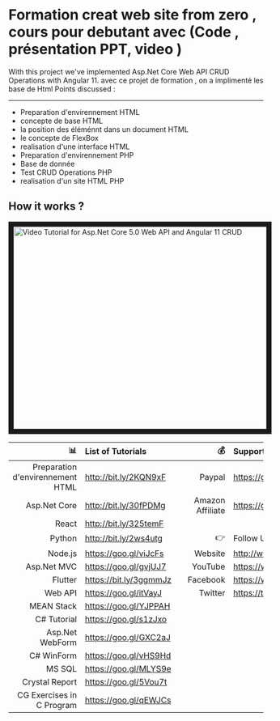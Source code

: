 # Formation creat web site from zero , cours pour debutant avec (Code , présentation PPT, video )  
With this project we've implemented Asp.Net Core Web API CRUD Operations with Angular 11.
avec ce projet de formation , on a implimenté les base de Html
Points discussed :
_____________________
- Preparation d'envirennement HTML
- concepte de base HTML
- la position des éléménnt dans un document HTML
- le concepte de FlexBox 
- realisation d'une interface HTML  
- Preparation d'envirennement PHP
- Base de donnée
- Test CRUD Operations PHP
- realisation d'un site HTML PHP  
 

 ## How it works ?
 
 
 
 <a href="http://www.youtube.com/watch?feature=player_embedded&v=S5dzfuh3t8U
" target="_blank"><img src="http://img.youtube.com/vi/S5dzfuh3t8U/0.jpg" 
alt="Video Tutorial for Asp.Net Core 5.0 Web API and Angular 11 CRUD" width="500" height="400" border="10" /></a>


| :bar_chart:               |  List of Tutorials   |   | :moneybag:           | Support Us                           |
|--------------------------:|:---------------------|---|---------------------:|:-------------------------------------|
| Preparation d'envirennement HTML                   |http://bit.ly/2KQN9xF |   |Paypal                | https://goo.gl/bPcyXW                |
| Asp.Net Core              |http://bit.ly/30fPDMg |   |Amazon   Affiliate    | https://geni.us/JDzpE                |
| React                     |http://bit.ly/325temF |   |
| Python                    |http://bit.ly/2ws4utg |   | :point_right:        | Follow Us                            |
| Node.js                   |https://goo.gl/viJcFs |   |Website               |http://www.codaffection.com          |
| Asp.Net MVC               |https://goo.gl/gvjUJ7 |   |YouTube               |https://www.youtube.com/codaffection  |
| Flutter                   |https://bit.ly/3ggmmJz|   |Facebook              |https://www.facebook.com/codaffection |
| Web API                   |https://goo.gl/itVayJ |   |Twitter               |https://twitter.com/CodAffection      |
| MEAN Stack                |https://goo.gl/YJPPAH |   |
| C# Tutorial               |https://goo.gl/s1zJxo |   |
| Asp.Net WebForm           |https://goo.gl/GXC2aJ |   |
| C# WinForm                |https://goo.gl/vHS9Hd |   |
| MS SQL                    |https://goo.gl/MLYS9e |   |
| Crystal Report            |https://goo.gl/5Vou7t |   |
| CG Exercises in C Program |https://goo.gl/qEWJCs |   |

